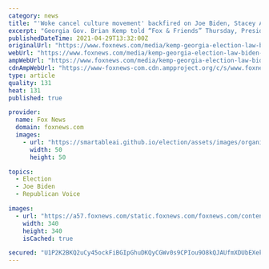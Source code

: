 ```yaml
---
category: news
title: "'Woke cancel culture movement' backfired on Joe Biden, Stacey Abrams: Gov. Kemp"
excerpt: "Georgia Gov. Brian Kemp told “Fox & Friends” Thursday, President Biden and Georgia voting rights activist Stacey Abrams has driven the “far-reaching, woke cancel culture movement” too far and now it has backfired on the Democratic Party for “lying” about the state’s election law."
publishedDateTime: 2021-04-29T13:32:00Z
originalUrl: "https://www.foxnews.com/media/kemp-georgia-election-law-biden-abrams"
webUrl: "https://www.foxnews.com/media/kemp-georgia-election-law-biden-abrams"
ampWebUrl: "https://www.foxnews.com/media/kemp-georgia-election-law-biden-abrams.amp"
cdnAmpWebUrl: "https://www-foxnews-com.cdn.ampproject.org/c/s/www.foxnews.com/media/kemp-georgia-election-law-biden-abrams.amp"
type: article
quality: 131
heat: 131
published: true

provider:
  name: Fox News
  domain: foxnews.com
  images:
    - url: "https://smartableai.github.io/election/assets/images/organizations/foxnews.com-50x50.jpg"
      width: 50
      height: 50

topics:
  - Election
  - Joe Biden
  - Republican Voice

images:
  - url: "https://a57.foxnews.com/static.foxnews.com/foxnews.com/content/uploads/2018/09/340/340/fox-news.jpg?ve=1&tl=1"
    width: 340
    height: 340
    isCached: true

secured: "U1P2K2BKQ2uCy45ockFiBGIpGhuDKQyCGWv0s9CPIou9O8kQJAUfmXDUbEXek0v04dAP1FxH+z2Z01/z2qe3rJ8yYNa/QTbLG3j/Mf3fxdaDRoFRhUANhuQUuVfHJnuasYvN3GlgHJ1uLyayo8U37XirbKErpajE4Lpj1FvR82Rl401po93E/Z9nkVFFQxfs2za+VDVdciOzP01koaYbikr9aAeDVUBQpHhk/MRXS8E/pdnhzAgAW6A1haN3GhQ11Z7oh++eNZVHB/oriLCyrZMe8m/Q8Hgx57nu+yPFWhaye/ktqchC+3R36jy6415bxmgL3YKQiNy7d93KTIsZBvs1Rk/FEGXM/a7WrkTKlDs=;X3minQjmM6zh43PVM93GcQ=="
---
```


